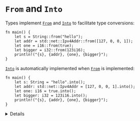 # `From` and `Into`

Types implement [`From`][1] and [`Into`][2] to facilitate type conversions:

```rust,editable
fn main() {
    let s = String::from("hello");
    let addr = std::net::Ipv4Addr::from([127, 0, 0, 1]);
    let one = i16::from(true);
    let bigger = i32::from(123i16);
    println!("{s}, {addr}, {one}, {bigger}");
}
```

[`Into`][2] is automatically implemented when [`From`][1] is implemented:

```rust,editable
fn main() {
    let s: String = "hello".into();
    let addr: std::net::Ipv4Addr = [127, 0, 0, 1].into();
    let one: i16 = true.into();
    let bigger: i32 = 123i16.into();
    println!("{s}, {addr}, {one}, {bigger}");
}
```

<details>

- That's why it is common to only implement `From`, as your type will get `Into`
  implementation too.
- When declaring a function argument input type like "anything that can be
  converted into a `String`", the rule is opposite, you should use `Into`. Your
  function will accept types that implement `From` and those that _only_
  implement `Into`.

</details>

[1]: https://doc.rust-lang.org/std/convert/trait.From.html
[2]: https://doc.rust-lang.org/std/convert/trait.Into.html
